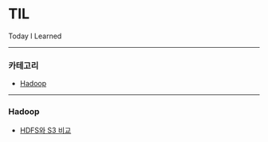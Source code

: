 # TIL
Today I Learned

---
### 카테고리
- [Hadoop](https://github.com/inkkim/TIL/tree/main/Hadoop)

---
### Hadoop
- [HDFS와 S3 비교](https://github.com/inkkim/TIL/blob/main/Hadoop/HDFS와%20S3비교.md)
